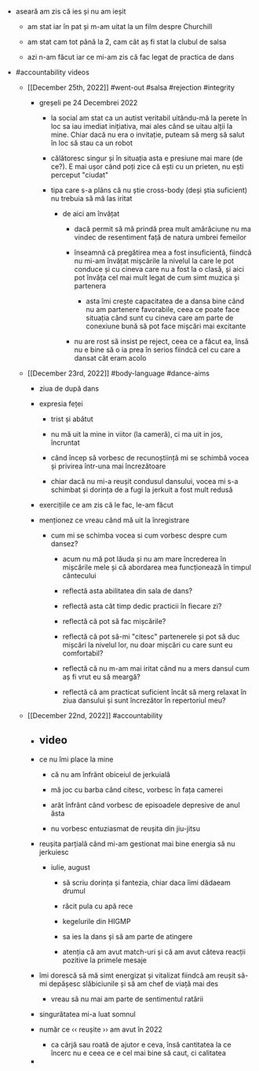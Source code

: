 - aseară am zis că ies și nu am ieșit
	 - am stat iar în pat și m-am uitat la un film despre Churchill

	 - am stat cam tot până la 2, cam cât aș fi stat la clubul de salsa

	 - azi n-am făcut iar ce mi-am zis că fac legat de practica de dans

- #accountability videos
	 - [[December 25th, 2022]] #went-out #salsa #rejection #integrity
		 - greșeli pe 24 Decembrei 2022
			 - la social am stat ca un autist veritabil uitându-mă la perete în loc sa iau imediat inițiativa, mai ales când se uitau alții la mine. Chiar dacă nu era o invitație, puteam să merg să salut în loc să stau ca un robot

			 - călătoresc singur și în situația asta e presiune mai mare (de ce?). E mai ușor când poți zice că ești cu un prieten, nu ești perceput "ciudat"

			 - tipa care s-a plâns că nu știe cross-body (deși știa suficient) nu trebuia să mă las iritat
				 - de aici am învățat
					 - dacă permit să mă prindă prea mult amărăciune nu ma vindec de resentiment față de natura umbrei femeilor

					 - înseamnă că pregătirea mea a fost insuficientă, fiindcă nu mi-am învățat mișcările la nivelul la care le pot conduce și cu cineva care nu a fost la o clasă, și aici pot învăța cel mai mult legat de cum simt muzica și partenera
						 - asta îmi crește capacitatea de a dansa bine când nu am partenere favorabile, ceea ce poate face situația când sunt cu cineva care am parte de conexiune bună să pot face mișcări mai excitante

					 - nu are rost să insist pe reject, ceea ce a făcut ea, însă nu e bine să o ia prea în serios fiindcă cel cu care a dansat cât eram acolo 

	 - [[December 23rd, 2022]] #body-language #dance-aims
		 - ziua de după dans

		 - expresia feței
			 - trist și abătut

			 - nu mă uit la mine in viitor (la cameră), ci ma uit in jos, încruntat

			 - când încep să vorbesc de recunoștiință mi se schimbă vocea și privirea într-una mai încrezătoare

			 - chiar dacă nu mi-a reușit condusul dansului, vocea mi s-a schimbat și dorința de a fugi la jerkuit a fost mult redusă

		 - exercițiile ce am zis că le fac, le-am făcut

		 - menționez ce vreau când mă uit la înregistrare
			 - cum mi se schimba vocea si cum vorbesc despre cum dansez?
				 - acum nu mă pot lăuda și nu am mare încrederea în mișcările mele și că abordarea mea funcționează în timpul cântecului

				 - reflectă asta abilitatea din sala de dans?

				 - reflectă asta cât timp dedic practicii în fiecare zi?

				 - reflectă că pot să fac mișcările?

				 - reflectă că pot să-mi "citesc" partenerele și pot să duc mișcări la nivelul lor, nu doar mișcări cu care sunt eu comfortabil?

				 - reflectă că nu m-am mai iritat când nu a mers dansul cum aș fi vrut eu să meargă?

				 - reflectă că am practicat suficient încât să merg relaxat în ziua dansului și sunt încrezător în repertoriul meu?

	 - [[December 22nd, 2022]] #accountability 
		 - video
			 - 

		 - ce nu îmi place la mine
			 - că nu am înfrânt obiceiul de jerkuială

			 - mă joc cu barba când citesc, vorbesc în fața camerei

			 - arăt înfrânt când vorbesc de episoadele depresive de anul ăsta

			 - nu vorbesc entuziasmat de reușita din jiu-jitsu

		 - reușita parțială când mi-am gestionat mai bine energia să nu jerkuiesc
			 - iulie, august
				 - să scriu dorința și fantezia, chiar daca îimi dădaeam drumul

				 - răcit pula cu apă rece

				 - kegelurile din HIGMP

				 - sa ies la dans și să am parte de atingere

				 - atenția că am avut match-uri și că am avut câteva reacții pozitive la primele mesaje

		 - îmi dorescă să mă simt energizat și vitalizat fiindcă am reușit să-mi depășesc slăbiciunile  și să am chef de viață mai des
			 - vreau să nu mai am parte de sentimentul  ratării

		 - singurătatea mi-a luat somnul

		 - număr ce ‹‹ reușite ›› am avut în 2022
			 - ca cârjă sau roată de ajutor e ceva, însă cantitatea la ce încerc nu e ceea ce e cel mai bine să caut, ci calitatea

		 - 
